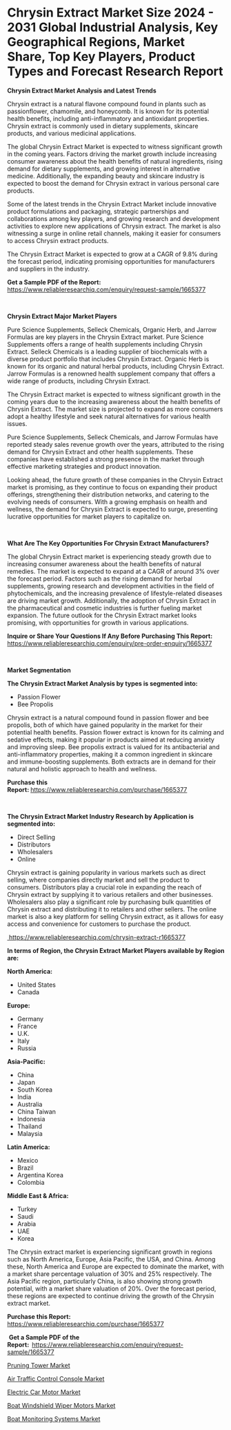 <p><h1>Chrysin Extract Market Size 2024 - 2031 Global Industrial Analysis, Key Geographical Regions, Market Share, Top Key Players, Product Types and Forecast Research Report</h1></p><p><strong>Chrysin Extract Market Analysis and Latest Trends</strong></p>
<p><p>Chrysin extract is a natural flavone compound found in plants such as passionflower, chamomile, and honeycomb. It is known for its potential health benefits, including anti-inflammatory and antioxidant properties. Chrysin extract is commonly used in dietary supplements, skincare products, and various medicinal applications.</p><p>The global Chrysin Extract Market is expected to witness significant growth in the coming years. Factors driving the market growth include increasing consumer awareness about the health benefits of natural ingredients, rising demand for dietary supplements, and growing interest in alternative medicine. Additionally, the expanding beauty and skincare industry is expected to boost the demand for Chrysin extract in various personal care products.</p><p>Some of the latest trends in the Chrysin Extract Market include innovative product formulations and packaging, strategic partnerships and collaborations among key players, and growing research and development activities to explore new applications of Chrysin extract. The market is also witnessing a surge in online retail channels, making it easier for consumers to access Chrysin extract products.</p><p>The Chrysin Extract Market is expected to grow at a CAGR of 9.8% during the forecast period, indicating promising opportunities for manufacturers and suppliers in the industry.</p></p>
<p><strong>Get a Sample PDF of the Report:&nbsp;</strong> <a href="https://www.reliableresearchiq.com/enquiry/request-sample/1665377">https://www.reliableresearchiq.com/enquiry/request-sample/1665377</a></p>
<p>&nbsp;</p>
<p><strong>Chrysin Extract Major Market Players</strong></p>
<p><p>Pure Science Supplements, Selleck Chemicals, Organic Herb, and Jarrow Formulas are key players in the Chrysin Extract market. Pure Science Supplements offers a range of health supplements including Chrysin Extract. Selleck Chemicals is a leading supplier of biochemicals with a diverse product portfolio that includes Chrysin Extract. Organic Herb is known for its organic and natural herbal products, including Chrysin Extract. Jarrow Formulas is a renowned health supplement company that offers a wide range of products, including Chrysin Extract.</p><p>The Chrysin Extract market is expected to witness significant growth in the coming years due to the increasing awareness about the health benefits of Chrysin Extract. The market size is projected to expand as more consumers adopt a healthy lifestyle and seek natural alternatives for various health issues.</p><p>Pure Science Supplements, Selleck Chemicals, and Jarrow Formulas have reported steady sales revenue growth over the years, attributed to the rising demand for Chrysin Extract and other health supplements. These companies have established a strong presence in the market through effective marketing strategies and product innovation.</p><p>Looking ahead, the future growth of these companies in the Chrysin Extract market is promising, as they continue to focus on expanding their product offerings, strengthening their distribution networks, and catering to the evolving needs of consumers. With a growing emphasis on health and wellness, the demand for Chrysin Extract is expected to surge, presenting lucrative opportunities for market players to capitalize on.</p></p>
<p>&nbsp;</p>
<p><strong>What Are The Key Opportunities For Chrysin Extract Manufacturers?</strong></p>
<p><p>The global Chrysin Extract market is experiencing steady growth due to increasing consumer awareness about the health benefits of natural remedies. The market is expected to expand at a CAGR of around 3% over the forecast period. Factors such as the rising demand for herbal supplements, growing research and development activities in the field of phytochemicals, and the increasing prevalence of lifestyle-related diseases are driving market growth. Additionally, the adoption of Chrysin Extract in the pharmaceutical and cosmetic industries is further fueling market expansion. The future outlook for the Chrysin Extract market looks promising, with opportunities for growth in various applications.</p></p>
<p><strong>Inquire or Share Your Questions If Any Before Purchasing This Report:</strong> <a href="https://www.reliableresearchiq.com/enquiry/pre-order-enquiry/1665377">https://www.reliableresearchiq.com/enquiry/pre-order-enquiry/1665377</a></p>
<p>&nbsp;</p>
<p><strong>Market Segmentation</strong></p>
<p><strong>The Chrysin Extract Market Analysis by types is segmented into:</strong></p>
<p><ul><li>Passion Flower</li><li>Bee Propolis</li></ul></p>
<p><p>Chrysin extract is a natural compound found in passion flower and bee propolis, both of which have gained popularity in the market for their potential health benefits. Passion flower extract is known for its calming and sedative effects, making it popular in products aimed at reducing anxiety and improving sleep. Bee propolis extract is valued for its antibacterial and anti-inflammatory properties, making it a common ingredient in skincare and immune-boosting supplements. Both extracts are in demand for their natural and holistic approach to health and wellness.</p></p>
<p><strong>Purchase this Report:&nbsp;</strong><a href="https://www.reliableresearchiq.com/purchase/1665377">https://www.reliableresearchiq.com/purchase/1665377</a></p>
<p>&nbsp;</p>
<p><strong>The Chrysin Extract Market Industry Research by Application is segmented into:</strong></p>
<p><ul><li>Direct Selling</li><li>Distributors</li><li>Wholesalers</li><li>Online</li></ul></p>
<p><p>Chrysin extract is gaining popularity in various markets such as direct selling, where companies directly market and sell the product to consumers. Distributors play a crucial role in expanding the reach of Chrysin extract by supplying it to various retailers and other businesses. Wholesalers also play a significant role by purchasing bulk quantities of Chrysin extract and distributing it to retailers and other sellers. The online market is also a key platform for selling Chrysin extract, as it allows for easy access and convenience for customers to purchase the product.</p></p>
<p><a href="https://www.reliableresearchiq.com/chrysin-extract-r1665377">&nbsp;https://www.reliableresearchiq.com/chrysin-extract-r1665377</a></p>
<p><strong>In terms of Region, the Chrysin Extract Market Players available by Region are:</strong></p>
<p>
    <p> <strong> North America: </strong>
        <ul>
            <li>United States</li>
            <li>Canada</li>
        </ul>
        </p> 
    <p> <strong> Europe: </strong>
        <ul>
            <li>Germany</li>
            <li>France</li>
            <li>U.K.</li>
            <li>Italy</li>
            <li>Russia</li>
        </ul>
        </p> 
    <p> <strong> Asia-Pacific: </strong>
        <ul>
            <li>China</li>
            <li>Japan</li>
            <li>South Korea</li>
            <li>India</li>
            <li>Australia</li>
            <li>China Taiwan</li>
            <li>Indonesia</li>
            <li>Thailand</li>
            <li>Malaysia</li>
        </ul>
        </p> 
    <p> <strong> Latin America: </strong>
        <ul>
            <li>Mexico</li>
            <li>Brazil</li>
            <li>Argentina Korea</li>
            <li>Colombia</li>
        </ul>
        </p> 
    <p> <strong> Middle East & Africa: </strong>
        <ul>
            <li>Turkey</li>
            <li>Saudi</li>
            <li>Arabia</li>
            <li>UAE</li>
            <li>Korea</li>
        </ul>
    </p>
    </p>
<p><p>The Chrysin extract market is experiencing significant growth in regions such as North America, Europe, Asia Pacific, the USA, and China. Among these, North America and Europe are expected to dominate the market, with a market share percentage valuation of 30% and 25% respectively. The Asia Pacific region, particularly China, is also showing strong growth potential, with a market share valuation of 20%. Over the forecast period, these regions are expected to continue driving the growth of the Chrysin extract market.</p></p>
<p><strong>Purchase this Report: </strong><a href="https://www.reliableresearchiq.com/purchase/1665377">https://www.reliableresearchiq.com/purchase/1665377</a></p>
<p>&nbsp;<strong>Get a Sample PDF of the Report:&nbsp;&nbsp;</strong><a href="https://www.reliableresearchiq.com/enquiry/request-sample/1665377">https://www.reliableresearchiq.com/enquiry/request-sample/1665377</a></p>
<p><strong></strong></p>
<p><p><a href="https://medium.com/@shanierohan_50883/pruning-tower-market-size-market-segmentation-market-trends-and-growth-analysis-forecast-till-f2bda2a10763">Pruning Tower Market</a></p><p><a href="https://medium.com/@sura.dutkadut/air-traffic-control-console-market-research-report-market-forecast-and-growth-prospects-with-a-aac7c455e86c">Air Traffic Control Console Market</a></p><p><a href="https://medium.com/@aureliarice/electric-car-motor-market-trends-focusing-on-electric-car-motor-market-insight-and-forecast-0f18ca3e6042">Electric Car Motor Market</a></p><p><a href="https://medium.com/@brayannolanii/boat-windshield-wiper-motors-market-outlook-and-forecast-from-2024-to-2031-906e21b05a58">Boat Windshield Wiper Motors Market</a></p><p><a href="https://medium.com/@cpierre31945/boat-monitoring-systems-market-investigation-industry-evolution-and-forecast-till-2031-bc81bd9acf29">Boat Monitoring Systems Market</a></p></p>